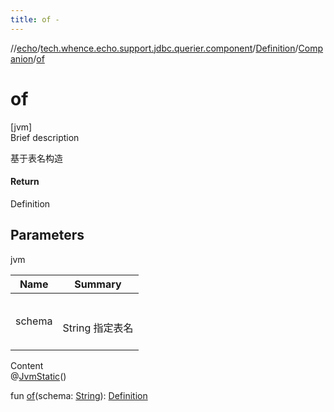 ```yaml
---
title: of -
---
```

//[echo](../../../index.md)/[tech.whence.echo.support.jdbc.querier.component](../../index.md)/[Definition](../index.md)/[Companion](index.md)/[of](of.md)



# of  
[jvm]  
Brief description  


基于表名构造



#### Return  


Definition



## Parameters  
  
jvm  
  
|  Name|  Summary| 
|---|---|
| schema| <br><br>String 指定表名<br><br>
  
  
Content  
@[JvmStatic](https://kotlinlang.org/api/latest/jvm/stdlib/kotlin.jvm/-jvm-static/index.html)()  
  
fun [of](of.md)(schema: [String](https://kotlinlang.org/api/latest/jvm/stdlib/kotlin/-string/index.html)): [Definition](../index.md)  



